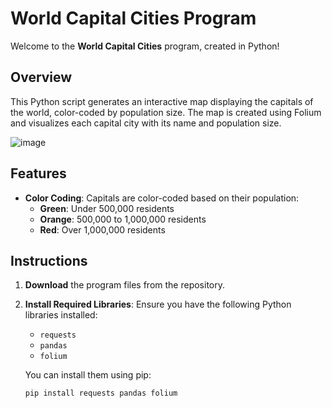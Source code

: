 # World Capital Cities Program

Welcome to the **World Capital Cities** program, created in Python!

## Overview

This Python script generates an interactive map displaying the capitals of the world, color-coded by population size. The map is created using Folium and visualizes each capital city with its name and population size.

![image](https://github.com/user-attachments/assets/f1aa05f1-4534-49b1-ab29-8ed03d2949f1)

## Features

- **Color Coding**: Capitals are color-coded based on their population:
  - **Green**: Under 500,000 residents
  - **Orange**: 500,000 to 1,000,000 residents
  - **Red**: Over 1,000,000 residents

## Instructions

1. **Download** the program files from the repository.
2. **Install Required Libraries**: Ensure you have the following Python libraries installed:
   - `requests`
   - `pandas`
   - `folium`
   
   You can install them using pip:
   ```bash
   pip install requests pandas folium
